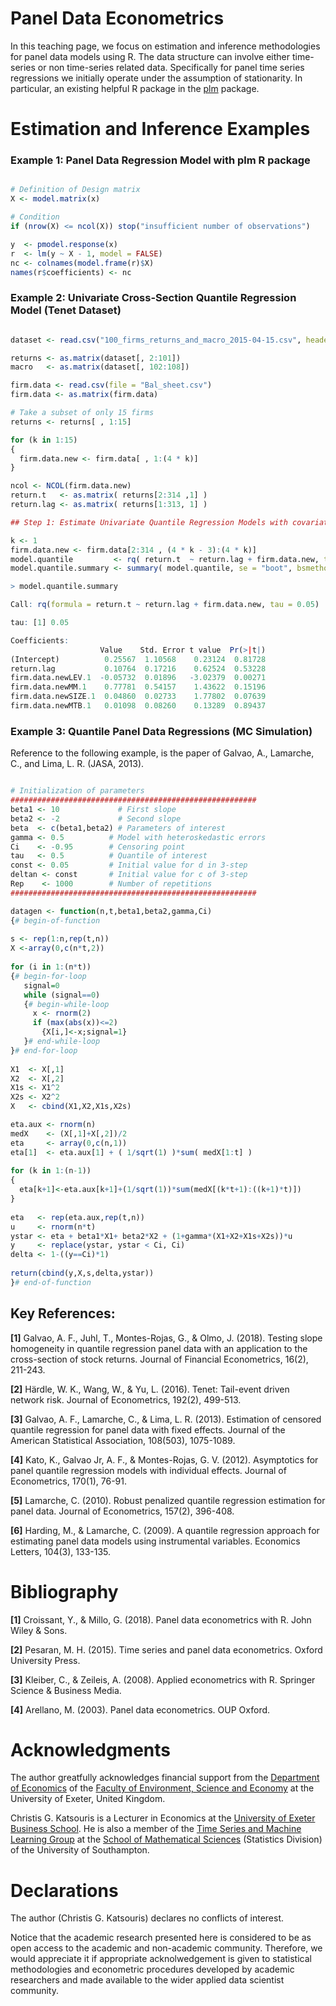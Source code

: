 # Panel Data Econometrics

In this teaching page, we focus on estimation and inference methodologies for panel data models using R. The data structure can involve either time-series or non time-series related data. Specifically for panel time series regressions we initially operate under the assumption of stationarity. In particular, an existing helpful R package in the [plm](https://cran.r-project.org/web/packages/plm/vignettes/A_plmPackage.html) package.


# Estimation and Inference Examples

### Example 1: Panel Data Regression Model with plm R package

```R

# Definition of Design matrix 
X <- model.matrix(x)

# Condition 
if (nrow(X) <= ncol(X)) stop("insufficient number of observations")

y  <- pmodel.response(x)
r  <- lm(y ~ X - 1, model = FALSE)
nc <- colnames(model.frame(r)$X)
names(r$coefficients) <- nc

``` 

### Example 2: Univariate Cross-Section Quantile Regression Model (Tenet Dataset)

```R

dataset <- read.csv("100_firms_returns_and_macro_2015-04-15.csv", header = TRUE)

returns <- as.matrix(dataset[, 2:101])    
macro   <- as.matrix(dataset[, 102:108])

firm.data <- read.csv(file = "Bal_sheet.csv")
firm.data <- as.matrix(firm.data)

# Take a subset of only 15 firms
returns <- returns[ , 1:15]

for (k in 1:15) 
{
  firm.data.new <- firm.data[ , 1:(4 * k)]
}  

ncol <- NCOL(firm.data.new)
return.t   <- as.matrix( returns[2:314 ,1] )
return.lag <- as.matrix( returns[1:313, 1] )

## Step 1: Estimate Univariate Quantile Regression Models with covariates y_{t-1} and firm characteristics

k <- 1
firm.data.new <- firm.data[2:314 , (4 * k - 3):(4 * k)]
model.quantile         <- rq( return.t  ~ return.lag + firm.data.new, tau = 0.05 )
model.quantile.summary <- summary( model.quantile, se = "boot", bsmethod= "xy" )

> model.quantile.summary

Call: rq(formula = return.t ~ return.lag + firm.data.new, tau = 0.05)

tau: [1] 0.05

Coefficients:
                    Value    Std. Error t value  Pr(>|t|)
(Intercept)          0.25567  1.10568    0.23124  0.81728
return.lag           0.10764  0.17216    0.62524  0.53228
firm.data.newLEV.1  -0.05732  0.01896   -3.02379  0.00271
firm.data.newMM.1    0.77781  0.54157    1.43622  0.15196
firm.data.newSIZE.1  0.04860  0.02733    1.77802  0.07639
firm.data.newMTB.1   0.01098  0.08260    0.13289  0.89437

``` 

### Example 3: Quantile Panel Data Regressions (MC Simulation)

Reference to the following example, is the paper of Galvao, A., Lamarche, C., and Lima, L. R. (JASA, 2013).

```R

# Initialization of parameters
#######################################################
beta1 <- 10             # First slope
beta2 <- -2             # Second slope
beta  <- c(beta1,beta2) # Parameters of interest
gamma <- 0.5          # Model with heteroskedastic errors
Ci    <- -0.95        # Censoring point
tau   <- 0.5          # Quantile of interest
const <- 0.05         # Initial value for d in 3-step
deltan <- const       # Initial value for c of 3-step
Rep    <- 1000        # Number of repetitions
#######################################################

datagen <- function(n,t,beta1,beta2,gamma,Ci)
{# begin-of-function
 	
s <- rep(1:n,rep(t,n))
X <-array(0,c(n*t,2))
	
for (i in 1:(n*t))
{# begin-for-loop
   signal=0
   while (signal==0)
   {# begin-while-loop
     x <- rnorm(2)
     if (max(abs(x))<=2) 
       {X[i,]<-x;signal=1}
   }# end-while-loop
}# end-for-loop
 	
X1  <- X[,1]
X2  <- X[,2]
X1s <- X1^2
X2s <- X2^2
X   <- cbind(X1,X2,X1s,X2s)

eta.aux <- rnorm(n)
medX    <- (X[,1]+X[,2])/2
eta     <- array(0,c(n,1))
eta[1]  <- eta.aux[1] + ( 1/sqrt(1) )*sum( medX[1:t] )
  
for (k in 1:(n-1))
{
  eta[k+1]<-eta.aux[k+1]+(1/sqrt(1))*sum(medX[(k*t+1):((k+1)*t)])
}
 
eta   <- rep(eta.aux,rep(t,n))
u     <- rnorm(n*t)
ystar <- eta + beta1*X1+ beta2*X2 + (1+gamma*(X1+X2+X1s+X2s))*u
y     <- replace(ystar, ystar < Ci, Ci)
delta <- 1-((y==Ci)*1)
  
return(cbind(y,X,s,delta,ystar))
}# end-of-function 
``` 

## Key References: 

$\textbf{[1]}$ Galvao, A. F., Juhl, T., Montes-Rojas, G., & Olmo, J. (2018). Testing slope homogeneity in quantile regression panel data with an application to the cross-section of stock returns. Journal of Financial Econometrics, 16(2), 211-243.

$\textbf{[2]}$ Härdle, W. K., Wang, W., & Yu, L. (2016). Tenet: Tail-event driven network risk. Journal of Econometrics, 192(2), 499-513.

$\textbf{[3]}$ Galvao, A. F., Lamarche, C., & Lima, L. R. (2013). Estimation of censored quantile regression for panel data with fixed effects. Journal of the American Statistical Association, 108(503), 1075-1089.

$\textbf{[4]}$ Kato, K., Galvao Jr, A. F., & Montes-Rojas, G. V. (2012). Asymptotics for panel quantile regression models with individual effects. Journal of Econometrics, 170(1), 76-91.

$\textbf{[5]}$ Lamarche, C. (2010). Robust penalized quantile regression estimation for panel data. Journal of Econometrics, 157(2), 396-408.

$\textbf{[6]}$ Harding, M., & Lamarche, C. (2009). A quantile regression approach for estimating panel data models using instrumental variables. Economics Letters, 104(3), 133-135.


# Bibliography

$\textbf{[1]}$ Croissant, Y., & Millo, G. (2018). Panel data econometrics with R. John Wiley & Sons.

$\textbf{[2]}$ Pesaran, M. H. (2015). Time series and panel data econometrics. Oxford University Press.

$\textbf{[3]}$ Kleiber, C., & Zeileis, A. (2008). Applied econometrics with R. Springer Science & Business Media.

$\textbf{[4]}$ Arellano, M. (2003). Panel data econometrics. OUP Oxford.


# Acknowledgments

The author greatfully acknowledges financial support from the [Department of Economics](http://business-school.exeter.ac.uk/about/departments/economics/) of the [Faculty of Environment, Science and Economy](https://www.exeter.ac.uk/departments/ese/) at the University of Exeter, United Kingdom. 

Christis G. Katsouris is a Lecturer in Economics at the [University of Exeter Business School](http://business-school.exeter.ac.uk/). He is also a member of the [Time Series and Machine Learning Group](https://www.personal.soton.ac.uk/cz1y20/Reading_Group/mlts-group-2022.html) at the [School of Mathematical Sciences](https://www.southampton.ac.uk/about/faculties-schools-departments/school-of-mathematical-sciences) (Statistics Division) of the University of Southampton. 

# Declarations

The author (Christis G. Katsouris) declares no conflicts of interest.

Notice that the academic research presented here is considered to be as open access to the academic and non-academic community. Therefore, we would appreciate it if appropriate acknolwedgement is given to statistical methodologies and econometric procedures developed by academic researchers and made available to the wider applied data scientist community.   
